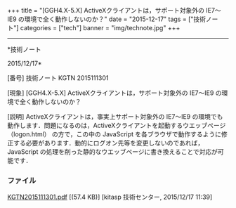 ﻿+++
title = "[GGH4.X-5.X] ActiveXクライアントは，サポート対象外の IE7～IE9 の環境で全く動作しないのか？"
date = "2015-12-17"
tags = ["技術ノート"]
categories = ["tech"]
banner = "img/technote.jpg"
+++

-----------------------------------------------------------------------------------------------------------------------------

*技術ノート

2015/12/17*


[番号]
技術ノート KGTN 2015111301

[現象]
[GGH4.X-5.X] ActiveXクライアントは，サポート対象外の IE7～IE9
の環境で全く動作しないのか？

[説明]
ActiveXクライアントは，事実上サポート対象外の IE7～IE9
の環境でも動作します．問題になるのは，ActiveXクライアントを起動するウエッブページ
（logon.html） の方で，この中の JavaScript
を各ブラウザで動作するように修正する必要があります．動的にログオン先等を変更しないのであれば，JavaScript
の処理を削った静的なウエッブページに書き換えることで対応が可能です．


### ファイル

 
 


[KGTN2015111301.pdf](http://techreport.kitasp.net/attachments/download/2374/KGTN2015111301.pdf)
 [(57.4 KB)] [kitasp 技術センター, 2015/12/17
11:39]


 


 


